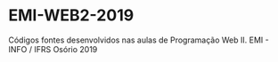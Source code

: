 # EMI-WEB2-2019
Códigos fontes desenvolvidos nas aulas de Programação Web II. EMI - INFO / IFRS Osório 2019

